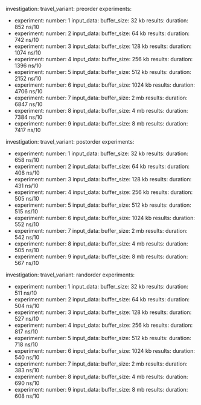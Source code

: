 
investigation: 
travel_variant: preorder
  experiments: 
- experiment: 
    number: 1
    input_data: 
      buffer_size: 32 kb
    results: 
      duration: 852 ns/10
- experiment: 
    number: 2
    input_data: 
      buffer_size: 64 kb
    results: 
      duration: 742 ns/10
- experiment: 
    number: 3
    input_data: 
      buffer_size: 128 kb
    results: 
      duration: 1074 ns/10
- experiment: 
    number: 4
    input_data: 
      buffer_size: 256 kb
    results: 
      duration: 1396 ns/10
- experiment: 
    number: 5
    input_data: 
      buffer_size: 512 kb
    results: 
      duration: 2152 ns/10
- experiment: 
    number: 6
    input_data: 
      buffer_size: 1024 kb
    results: 
      duration: 4706 ns/10
- experiment: 
    number: 7
    input_data: 
      buffer_size: 2 mb
    results: 
      duration: 6847 ns/10
- experiment: 
    number: 8
    input_data: 
      buffer_size: 4 mb
    results: 
      duration: 7384 ns/10
- experiment: 
    number: 9
    input_data: 
      buffer_size: 8 mb
    results: 
      duration: 7417 ns/10

investigation: 
travel_variant: postorder
  experiments: 
- experiment: 
    number: 1
    input_data: 
      buffer_size: 32 kb
    results: 
      duration: 658 ns/10
- experiment: 
    number: 2
    input_data: 
      buffer_size: 64 kb
    results: 
      duration: 408 ns/10
- experiment: 
    number: 3
    input_data: 
      buffer_size: 128 kb
    results: 
      duration: 431 ns/10
- experiment: 
    number: 4
    input_data: 
      buffer_size: 256 kb
    results: 
      duration: 505 ns/10
- experiment: 
    number: 5
    input_data: 
      buffer_size: 512 kb
    results: 
      duration: 515 ns/10
- experiment: 
    number: 6
    input_data: 
      buffer_size: 1024 kb
    results: 
      duration: 552 ns/10
- experiment: 
    number: 7
    input_data: 
      buffer_size: 2 mb
    results: 
      duration: 542 ns/10
- experiment: 
    number: 8
    input_data: 
      buffer_size: 4 mb
    results: 
      duration: 505 ns/10
- experiment: 
    number: 9
    input_data: 
      buffer_size: 8 mb
    results: 
      duration: 567 ns/10

investigation: 
travel_variant: randorder
  experiments: 
- experiment: 
    number: 1
    input_data: 
      buffer_size: 32 kb
    results: 
      duration: 511 ns/10
- experiment: 
    number: 2
    input_data: 
      buffer_size: 64 kb
    results: 
      duration: 504 ns/10
- experiment: 
    number: 3
    input_data: 
      buffer_size: 128 kb
    results: 
      duration: 527 ns/10
- experiment: 
    number: 4
    input_data: 
      buffer_size: 256 kb
    results: 
      duration: 817 ns/10
- experiment: 
    number: 5
    input_data: 
      buffer_size: 512 kb
    results: 
      duration: 718 ns/10
- experiment: 
    number: 6
    input_data: 
      buffer_size: 1024 kb
    results: 
      duration: 540 ns/10
- experiment: 
    number: 7
    input_data: 
      buffer_size: 2 mb
    results: 
      duration: 383 ns/10
- experiment: 
    number: 8
    input_data: 
      buffer_size: 4 mb
    results: 
      duration: 690 ns/10
- experiment: 
    number: 9
    input_data: 
      buffer_size: 8 mb
    results: 
      duration: 608 ns/10
